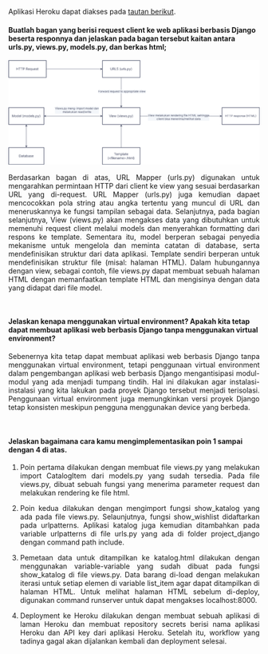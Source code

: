 Aplikasi Heroku dapat diakses pada [tautan berikut](http://katalog-tugas2.herokuapp.com/katalog/).
<br />

#### Buatlah bagan yang berisi request client ke web aplikasi berbasis Django beserta responnya dan jelaskan pada bagan tersebut kaitan antara urls.py, views.py, models.py, dan berkas html;


![Image](/katalog/Flowchart.png)

<p align="justify"> Berdasarkan bagan di atas, URL Mapper (urls.py) digunakan untuk mengarahkan permintaan HTTP dari client ke view yang sesuai berdasarkan URL yang di-request. URL Mapper (urls.py) juga kemudian dapaet mencocokkan pola string atau angka tertentu yang muncul di URL dan meneruskannya ke fungsi tampilan sebagai data. Selanjutnya, pada bagian selanjutnya, View (views.py) akan mengakses data yang dibutuhkan untuk memenuhi request client melalui models dan menyerahkan formatting dari respons ke template. Sementara itu, model berperan sebagai penyedia mekanisme untuk mengelola dan meminta catatan di database, serta mendefinisikan struktur dari data aplikasi. Template sendiri berperan untuk mendefinisikan struktur file (misal: halaman HTML). Dalam hubungannya dengan view, sebagai contoh, file views.py dapat membuat sebuah halaman HTML dengan memanfaatkan template HTML dan mengisinya dengan data yang didapat dari file model. </p>

<br />

#### Jelaskan kenapa menggunakan virtual environment? Apakah kita tetap dapat membuat aplikasi web berbasis Django tanpa menggunakan virtual environment?

<p align="justify"> Sebenernya kita tetap dapat membuat aplikasi web berbasis Django tanpa menggunakan virtual environment, tetapi
penggunaan virtual environment dalam pengembangan aplikasi web berbasis Django mengantisipasi modul-modul yang ada
menjadi tumpang tindih. Hal ini dilakukan agar instalasi-instalasi yang kita lakukan pada proyek Django tersebut
menjadi terisolasi. Penggunaan virtual environment juga memungkinkan versi proyek Django tetap konsisten meskipun
pengguna menggunakan device yang berbeda. </p>


<br />

#### Jelaskan bagaimana cara kamu mengimplementasikan poin 1 sampai dengan 4 di atas.

1. <p align="justify">Poin pertama dilakukan dengan membuat file views.py yang melakukan import CatalogItem dari models.py yang sudah tersedia. Pada file views.py, dibuat sebuah fungsi yang menerima parameter request dan melakukan rendering ke file html. </p>

2. <p align="justify">Poin kedua dilakukan dengan mengimport fungsi show_katalog yang ada pada file views.py. Selaunjutnya, fungsi show_wishlist didaftarkan pada urlpatterns. Aplikasi katalog juga kemudian ditambahkan pada variable urlpatterns di file urls.py yang ada di folder project_django dengan command path include. </p>

3. <p align="justify">Pemetaan data untuk ditampilkan ke katalog.html dilakukan dengan menggunakan variable-variable yang sudah dibuat pada fungsi show_katalog di file views.py. Data barang di-load dengan melakukan iterasi untuk setiap elemen di variable list_item agar dapat ditampilkan di halaman HTML. Untuk melihat halaman HTML sebelum di-deploy, digunakan command runserver untuk dapat mengakses localhost:8000. </p>

4. <p align="justify">Deployment ke Heroku dilakukan dengan membuat sebuah aplikasi di laman Heroku dan membuat repository secrets berisi nama aplikasi Heroku dan API key dari aplikasi Heroku. Setelah itu, workflow yang tadinya gagal akan dijalankan kembali dan deployment selesai. </p>
